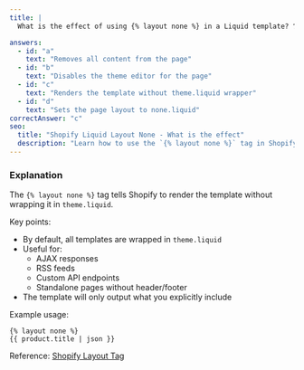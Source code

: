 ```yaml
---
title: |
  What is the effect of using {% layout none %} in a Liquid template? 🏗️

answers:
  - id: "a"
    text: "Removes all content from the page"
  - id: "b"
    text: "Disables the theme editor for the page"
  - id: "c"
    text: "Renders the template without theme.liquid wrapper"
  - id: "d"
    text: "Sets the page layout to none.liquid"
correctAnswer: "c"
seo:
  title: "Shopify Liquid Layout None - What is the effect"
  description: "Learn how to use the `{% layout none %}` tag in Shopify Liquid to disable the theme wrapper."
---
```


### Explanation

The `{% layout none %}` tag tells Shopify to render the template without wrapping it in `theme.liquid`.

Key points:
- By default, all templates are wrapped in `theme.liquid`
- Useful for:
  - AJAX responses
  - RSS feeds
  - Custom API endpoints
  - Standalone pages without header/footer
- The template will only output what you explicitly include

Example usage:
```liquid
{% layout none %}
{{ product.title | json }}
```

Reference: [Shopify Layout Tag](https://shopify.dev/docs/api/liquid/tags/layout) 